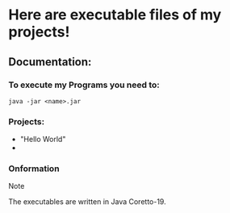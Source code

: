 # Here are executable files of my projects!

## Documentation:

### To execute my Programs you need to:
```
java -jar <name>.jar
```


### Projects:
- "Hello World"
- 

### Onformation 
> [!Note]
> The executables are written in Java Coretto-19.
